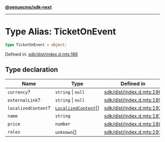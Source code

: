 [**@venuecms/sdk-next**](../Index.md)

***

# Type Alias: TicketOnEvent

```ts
type TicketOnEvent = object;
```

Defined in: [sdk/dist/index.d.mts:186](https://github.com/venuecms/sdk/blob/e839f07e66419aaf9ace81d080584d6bd1f8de14/packages/sdk/dist/index.d.mts#L186)

## Type declaration

| Name | Type | Defined in |
| ------ | ------ | ------ |
| <a id="currency"></a> `currency`? | `string` \| `null` | [sdk/dist/index.d.mts:190](https://github.com/venuecms/sdk/blob/e839f07e66419aaf9ace81d080584d6bd1f8de14/packages/sdk/dist/index.d.mts#L190) |
| <a id="externallink"></a> `externalLink`? | `string` \| `null` | [sdk/dist/index.d.mts:189](https://github.com/venuecms/sdk/blob/e839f07e66419aaf9ace81d080584d6bd1f8de14/packages/sdk/dist/index.d.mts#L189) |
| <a id="localizedcontent"></a> `localizedContent`? | [`LocalizedContent`](LocalizedContent.md)[] | [sdk/dist/index.d.mts:192](https://github.com/venuecms/sdk/blob/e839f07e66419aaf9ace81d080584d6bd1f8de14/packages/sdk/dist/index.d.mts#L192) |
| <a id="name"></a> `name` | `string` | [sdk/dist/index.d.mts:187](https://github.com/venuecms/sdk/blob/e839f07e66419aaf9ace81d080584d6bd1f8de14/packages/sdk/dist/index.d.mts#L187) |
| <a id="price"></a> `price` | `number` | [sdk/dist/index.d.mts:188](https://github.com/venuecms/sdk/blob/e839f07e66419aaf9ace81d080584d6bd1f8de14/packages/sdk/dist/index.d.mts#L188) |
| <a id="roles"></a> `roles` | `unknown`[] | [sdk/dist/index.d.mts:191](https://github.com/venuecms/sdk/blob/e839f07e66419aaf9ace81d080584d6bd1f8de14/packages/sdk/dist/index.d.mts#L191) |
